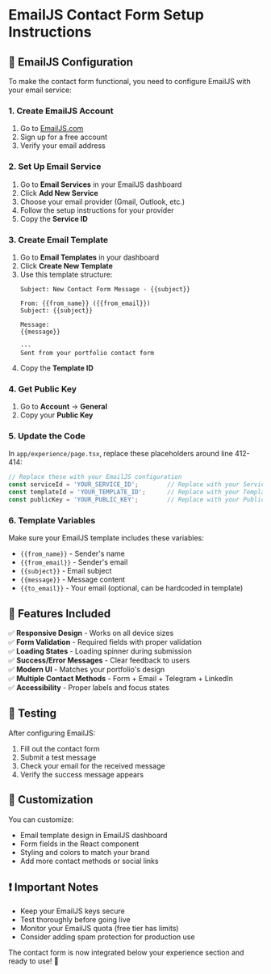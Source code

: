 # EmailJS Contact Form Setup Instructions

## 📧 EmailJS Configuration

To make the contact form functional, you need to configure EmailJS with your email service:

### 1. Create EmailJS Account
1. Go to [EmailJS.com](https://www.emailjs.com/)
2. Sign up for a free account
3. Verify your email address

### 2. Set Up Email Service
1. Go to **Email Services** in your EmailJS dashboard
2. Click **Add New Service**
3. Choose your email provider (Gmail, Outlook, etc.)
4. Follow the setup instructions for your provider
5. Copy the **Service ID**

### 3. Create Email Template
1. Go to **Email Templates** in your dashboard
2. Click **Create New Template**
3. Use this template structure:
   ```
   Subject: New Contact Form Message - {{subject}}
   
   From: {{from_name}} ({{from_email}})
   Subject: {{subject}}
   
   Message:
   {{message}}
   
   ---
   Sent from your portfolio contact form
   ```
4. Copy the **Template ID**

### 4. Get Public Key
1. Go to **Account** → **General**
2. Copy your **Public Key**

### 5. Update the Code
In `app/experience/page.tsx`, replace these placeholders around line 412-414:

```typescript
// Replace these with your EmailJS configuration
const serviceId = 'YOUR_SERVICE_ID';        // Replace with your Service ID
const templateId = 'YOUR_TEMPLATE_ID';      // Replace with your Template ID  
const publicKey = 'YOUR_PUBLIC_KEY';        // Replace with your Public Key
```

### 6. Template Variables
Make sure your EmailJS template includes these variables:
- `{{from_name}}` - Sender's name
- `{{from_email}}` - Sender's email
- `{{subject}}` - Email subject
- `{{message}}` - Message content
- `{{to_email}}` - Your email (optional, can be hardcoded in template)

## 🎨 Features Included

✅ **Responsive Design** - Works on all device sizes  
✅ **Form Validation** - Required fields with proper validation  
✅ **Loading States** - Loading spinner during submission  
✅ **Success/Error Messages** - Clear feedback to users  
✅ **Modern UI** - Matches your portfolio's design  
✅ **Multiple Contact Methods** - Form + Email + Telegram + LinkedIn  
✅ **Accessibility** - Proper labels and focus states  

## 🚀 Testing

After configuring EmailJS:
1. Fill out the contact form
2. Submit a test message
3. Check your email for the received message
4. Verify the success message appears

## 🔧 Customization

You can customize:
- Email template design in EmailJS dashboard
- Form fields in the React component
- Styling and colors to match your brand
- Add more contact methods or social links

## ❗ Important Notes

- Keep your EmailJS keys secure
- Test thoroughly before going live
- Monitor your EmailJS quota (free tier has limits)
- Consider adding spam protection for production use

The contact form is now integrated below your experience section and ready to use! 🎉